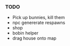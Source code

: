 ### TODO

* Pick up bunnies, kill them
* npc genererate respawns
* shop
* bobin helper
* drag house onto map
